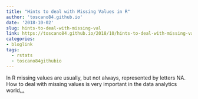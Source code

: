 ```yaml
---
title: "Hints to deal with Missing Values in R"
author: 'toscano84.github.io'
date: '2018-10-02'
slug: hints-to-deal-with-missing-val
link: https://toscano84.github.io/2018/10/hints-to-deal-with-missing-values-in-r/
categories:
- bloglink
tags:
  - rstats
  - toscano84githubio
---
```


In R missing values are usually, but not always, represented by letters NA. How to deal with missing values is very important in the data analytics world[... <i class="fas fa-external-link-alt"></i>](https://toscano84.github.io/2018/10/hints-to-deal-with-missing-values-in-r/)

